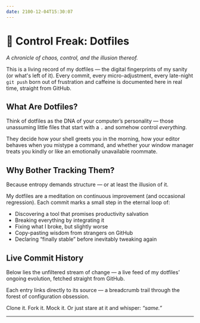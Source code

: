 ```yaml
---
date: 2100-12-04T15:30:07
---
```


# 🔧 Control Freak: Dotfiles

*A chronicle of chaos, control, and the illusion thereof.*

This is a living record of my dotfiles — the digital fingerprints of my sanity (or what's left of it). Every commit, every micro-adjustment, every late-night ```git push``` born out of frustration and caffeine is documented here in real time, straight from GitHub.

## What Are Dotfiles?

Think of dotfiles as the DNA of your computer’s personality — those unassuming little files that start with a ```.``` and somehow control *everything*.

They decide how your shell greets you in the morning, how your editor behaves when you mistype a command, and whether your window manager treats you kindly or like an emotionally unavailable roommate.

## Why Bother Tracking Them?

Because entropy demands structure — or at least the illusion of it.

My dotfiles are a meditation on continuous improvement (and occasional regression). Each commit marks a small step in the eternal loop of:

- Discovering a tool that promises productivity salvation
- Breaking everything by integrating it
- Fixing what I broke, but slightly worse
- Copy-pasting wisdom from strangers on GitHub
- Declaring “finally stable” before inevitably tweaking again

## Live Commit History

Below lies the unfiltered stream of change — a live feed of my dotfiles’ ongoing evolution, fetched straight from GitHub.

Each entry links directly to its source — a breadcrumb trail through the forest of configuration obsession.

Clone it. Fork it. Mock it. Or just stare at it and whisper: *“same.”*

<div id="dotfiles-commits" data-commit-history data-owner="ChristofBecu" data-repo="yadm-dotfiles"></div>

---
